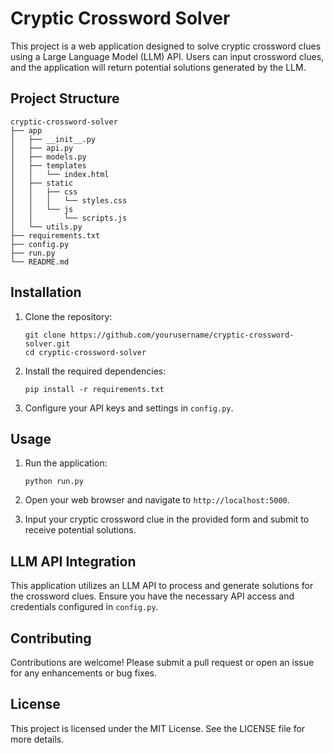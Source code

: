 # Cryptic Crossword Solver

This project is a web application designed to solve cryptic crossword clues using a Large Language Model (LLM) API. Users can input crossword clues, and the application will return potential solutions generated by the LLM.

## Project Structure

```
cryptic-crossword-solver
├── app
│   ├── __init__.py
│   ├── api.py
│   ├── models.py
│   ├── templates
│   │   └── index.html
│   ├── static
│   │   ├── css
│   │   │   └── styles.css
│   │   └── js
│   │       └── scripts.js
│   └── utils.py
├── requirements.txt
├── config.py
├── run.py
└── README.md
```

## Installation

1. Clone the repository:
   ```
   git clone https://github.com/yourusername/cryptic-crossword-solver.git
   cd cryptic-crossword-solver
   ```

2. Install the required dependencies:
   ```
   pip install -r requirements.txt
   ```

3. Configure your API keys and settings in `config.py`.

## Usage

1. Run the application:
   ```
   python run.py
   ```

2. Open your web browser and navigate to `http://localhost:5000`.

3. Input your cryptic crossword clue in the provided form and submit to receive potential solutions.

## LLM API Integration

This application utilizes an LLM API to process and generate solutions for the crossword clues. Ensure you have the necessary API access and credentials configured in `config.py`.

## Contributing

Contributions are welcome! Please submit a pull request or open an issue for any enhancements or bug fixes.

## License

This project is licensed under the MIT License. See the LICENSE file for more details.